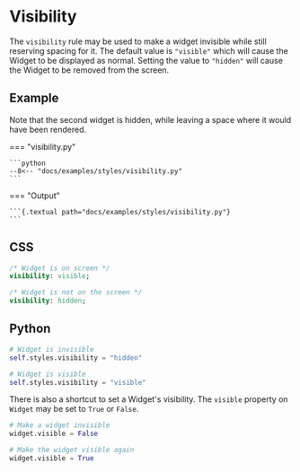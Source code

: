# Visibility

The `visibility` rule may be used to make a widget invisible while still reserving spacing for it. The default value is `"visible"` which will cause the Widget to be displayed as normal. Setting the value to `"hidden"` will cause the Widget to be removed from the screen.

## Example

Note that the second widget is hidden, while leaving a space where it would have been rendered.

=== "visibility.py"

    ```python
    --8<-- "docs/examples/styles/visibility.py"
    ```

=== "Output"

    ```{.textual path="docs/examples/styles/visibility.py"}
    ```

## CSS

```sass
/* Widget is on screen */
visibility: visible;

/* Widget is not on the screen */
visibility: hidden;
```

## Python

```python
# Widget is invisible
self.styles.visibility = "hidden"

# Widget is visible
self.styles.visibility = "visible"
```

There is also a shortcut to set a Widget's visibility. The `visible` property on `Widget` may be set to `True` or `False`.

```python
# Make a widget invisible
widget.visible = False

# Make the widget visible again
widget.visible = True
```
